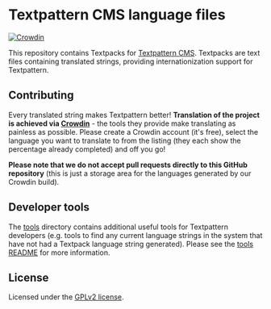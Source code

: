 # Textpattern CMS language files

[![Crowdin](https://badges.crowdin.net/textpattern-cms-textpacks/localized.svg)](https://crowdin.com/project/textpattern-cms-textpacks)

This repository contains Textpacks for [Textpattern CMS](https://textpattern.com). Textpacks are text files containing translated strings, providing internationization support for Textpattern.

## Contributing

Every translated string makes Textpattern better! **Translation of the project is achieved via [Crowdin](http://translate.textpattern.com/)** - the tools they provide make translating as painless as possible. Please create a Crowdin account (it's free), select the language you want to translate to from the listing (they each show the percentage already completed) and off you go!

**Please note that we do not accept pull requests directly to this GitHub repository** (this is just a storage area for the languages generated by our Crowdin build).

## Developer tools

The [tools](https://github.com/textpattern/textpacks/blob/master/tools/) directory contains additional useful tools for Textpattern developers (e.g. tools to find any current language strings in the system that have not had a Textpack language string generated). Please see the [tools README](https://github.com/textpattern/textpacks/blob/master/tools/README.md) for more information.

## License

Licensed under the [GPLv2 license](https://github.com/textpattern/textpacks/blob/master/LICENSE).
